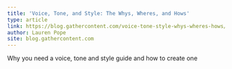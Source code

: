 ```yaml
---
title: 'Voice, Tone, and Style: The Whys, Wheres, and Hows'
type: article
link: https://blog.gathercontent.com/voice-tone-style-whys-wheres-hows/
author: Lauren Pope
site: blog.gathercontent.com
---
```


Why you need a voice, tone and style guide and how to create one

